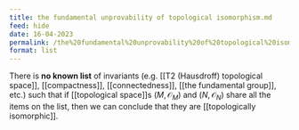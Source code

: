 ```yaml
---
title: the fundamental unprovability of topological isomorphism.md
feed: hide
date: 16-04-2023
permalink: /the%20fundamental%20unprovability%20of%20topological%20isomorphism.md
format: list
---
```



There is **no known list** of invariants (e.g. [[T2 (Hausdroff) topological space]], [[compactness]], [[connectedness]], [[the fundamental group]], etc.) such that if [[topological space]]s $(M, \mathcal O_M)$ and $(N, \mathcal O_N)$ share all the items on the list, then we can conclude that they are [[topologically isomorphic]].